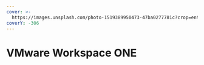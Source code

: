 ```yaml
---
cover: >-
  https://images.unsplash.com/photo-1519389950473-47ba0277781c?crop=entropy&cs=tinysrgb&fm=jpg&ixid=MnwxOTcwMjR8MHwxfHNlYXJjaHw4fHx3b3JrfGVufDB8fHx8MTY3ODQ1NDU3Ng&ixlib=rb-4.0.3&q=80
coverY: -306
---
```


# VMware Workspace ONE



